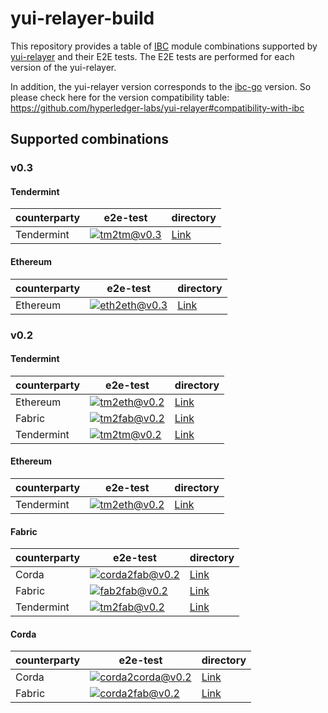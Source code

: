 # yui-relayer-build

This repository provides a table of [IBC](https://github.com/cosmos/ibc) module combinations supported by [yui-relayer](https://github.com/hyperledger-labs/yui-relayer) and their E2E tests. The E2E tests are performed for each version of the yui-relayer.

In addition, the yui-relayer version corresponds to the [ibc-go](https://github.com/cosmos/ibc-go) version. So please check here for the version compatibility table: https://github.com/hyperledger-labs/yui-relayer#compatibility-with-ibc

## Supported combinations

### v0.3

#### Tendermint

| counterparty | e2e-test                                                                                                                                                                                                                | directory                                                                             |
|--------------|-------------------------------------------------------------------------------------------------------------------------------------------------------------------------------------------------------------------------|---------------------------------------------------------------------------------------|
| Tendermint   | [![tm2tm@v0.3](https://github.com/datachainlab/yui-relayer-build/actions/workflows/v0.3-tm2tm.yml/badge.svg?branch=v0.3)](https://github.com/datachainlab/yui-relayer-build/blob/v0.3/.github/workflows/v0.3-tm2tm.yml) | [Link](https://github.com/datachainlab/yui-relayer-build/tree/v0.3/tests/cases/tm2tm) |

#### Ethereum

| counterparty | e2e-test                                                                                                                                                                                                                | directory                                                                             |
|--------------|-------------------------------------------------------------------------------------------------------------------------------------------------------------------------------------------------------------------------|---------------------------------------------------------------------------------------|
| Ethereum   | [![eth2eth@v0.3](https://github.com/datachainlab/yui-relayer-build/actions/workflows/v0.3-eth2eth.yml/badge.svg?branch=v0.3)](https://github.com/datachainlab/yui-relayer-build/blob/v0.3/.github/workflows/v0.3-eth2eth.yml) | [Link](https://github.com/datachainlab/yui-relayer-build/tree/v0.3/tests/cases/eth2eth) |

### v0.2

#### Tendermint

| counterparty | e2e-test                                                                                                                                                                                                                   | directory                                                                              |
|--------------|----------------------------------------------------------------------------------------------------------------------------------------------------------------------------------------------------------------------------|----------------------------------------------------------------------------------------|
| Ethereum     | [![tm2eth@v0.2](https://github.com/datachainlab/yui-relayer-build/actions/workflows/v0.2-tm2eth.yml/badge.svg?branch=v0.2)](https://github.com/datachainlab/yui-relayer-build/blob/v0.2/.github/workflows/v0.2-tm2eth.yml) | [Link](https://github.com/datachainlab/yui-relayer-build/tree/v0.2/tests/cases/tm2eth) |
| Fabric       | [![tm2fab@v0.2](https://github.com/datachainlab/yui-relayer-build/actions/workflows/v0.2-tm2fab.yml/badge.svg?branch=v0.2)](https://github.com/datachainlab/yui-relayer-build/blob/v0.2/.github/workflows/v0.2-tm2fab.yml) | [Link](https://github.com/datachainlab/yui-relayer-build/tree/v0.2/tests/cases/tm2fab) |
| Tendermint   | [![tm2tm@v0.2](https://github.com/datachainlab/yui-relayer-build/actions/workflows/v0.2-tm2tm.yml/badge.svg?branch=v0.2)](https://github.com/datachainlab/yui-relayer-build/blob/v0.2/.github/workflows/v0.2-tm2tm.yml)    | [Link](https://github.com/datachainlab/yui-relayer-build/tree/v0.2/tests/cases/tm2tm)  |


#### Ethereum

| counterparty | e2e-test                                                                                                                                                                                                                   | directory                                                                              |
|--------------|----------------------------------------------------------------------------------------------------------------------------------------------------------------------------------------------------------------------------|----------------------------------------------------------------------------------------|
| Tendermint   | [![tm2eth@v0.2](https://github.com/datachainlab/yui-relayer-build/actions/workflows/v0.2-tm2eth.yml/badge.svg?branch=v0.2)](https://github.com/datachainlab/yui-relayer-build/blob/v0.2/.github/workflows/v0.2-tm2eth.yml) | [Link](https://github.com/datachainlab/yui-relayer-build/tree/v0.2/tests/cases/tm2eth) |


#### Fabric

| counterparty | e2e-test                                                                                                                                                                                                                            | directory                                                                                 |
|--------------|-------------------------------------------------------------------------------------------------------------------------------------------------------------------------------------------------------------------------------------|-------------------------------------------------------------------------------------------|
| Corda        | [![corda2fab@v0.2](https://github.com/datachainlab/yui-relayer-build/actions/workflows/v0.2-corda2fab.yml/badge.svg?branch=v0.2)](https://github.com/datachainlab/yui-relayer-build/blob/v0.2/.github/workflows/v0.2-corda2fab.yml) | [Link](https://github.com/datachainlab/yui-relayer-build/tree/v0.2/tests/cases/corda2fab) |
| Fabric       | [![fab2fab@v0.2](https://github.com/datachainlab/yui-relayer-build/actions/workflows/v0.2-fab2fab.yml/badge.svg)](https://github.com/datachainlab/yui-relayer-build/blob/v0.2/.github/workflows/v0.2-fab2fab.yml)                   | [Link](https://github.com/datachainlab/yui-relayer-build/tree/v0.2/tests/cases/fab2fab)   |
| Tendermint   | [![tm2fab@v0.2](https://github.com/datachainlab/yui-relayer-build/actions/workflows/v0.2-tm2fab.yml/badge.svg?branch=v0.2)](https://github.com/datachainlab/yui-relayer-build/blob/v0.2/.github/workflows/v0.2-tm2fab.yml)          | [Link](https://github.com/datachainlab/yui-relayer-build/tree/v0.2/tests/cases/tm2fab)    |

#### Corda

| counterparty | e2e-test                                                                                                                                                                                                                                  | directory                                                                                   |
|--------------|-------------------------------------------------------------------------------------------------------------------------------------------------------------------------------------------------------------------------------------------|---------------------------------------------------------------------------------------------|
| Corda        | [![corda2corda@v0.2](https://github.com/datachainlab/yui-relayer-build/actions/workflows/v0.2-corda2corda.yml/badge.svg?branch=v0.2)](https://github.com/datachainlab/yui-relayer-build/blob/v0.2/.github/workflows/v0.2-corda2corda.yml) | [Link](https://github.com/datachainlab/yui-relayer-build/tree/v0.2/tests/cases/corda2corda) |
| Fabric       | [![corda2fab@v0.2](https://github.com/datachainlab/yui-relayer-build/actions/workflows/v0.2-corda2fab.yml/badge.svg?branch=v0.2)](https://github.com/datachainlab/yui-relayer-build/blob/v0.2/.github/workflows/v0.2-corda2fab.yml)       | [Link](https://github.com/datachainlab/yui-relayer-build/tree/v0.2/tests/cases/corda2fab)   |
